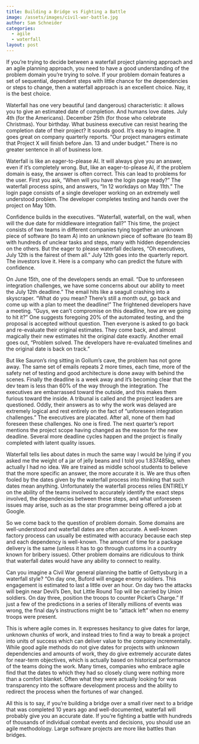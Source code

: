 ```yaml
---
title: Building a Bridge vs Fighting a Battle
image: /assets/images/civil-war-battle.jpg
author: Sam Schneider
categories:
  - agile
  - waterfall
layout: post
---
```


If you’re trying to decide between a waterfall project planning approach and an agile planning approach, you need to have a good understanding of the problem domain you’re trying to solve. If your problem domain features a set of sequential, dependent steps with little chance for the dependencies or steps to change, then a waterfall approach is an excellent choice. Nay, it is the best choice. 

Waterfall has one very beautiful (and dangerous) characteristic: it allows you to give an estimated date of completion. And humans love dates. July 4th (for the Americans). December 25th (for those who celebrate Christmas). Your birthday. What business executive can resist hearing the completion date of their project? It sounds good. It’s easy to imagine. It goes great on company quarterly reports. “Our project managers estimate that Project X will finish before Jan. 13 and under budget.” There is no greater sentence in all of business lore.

Waterfall is like an eager-to-please AI. It will always give you an answer, even if it’s completely wrong. But, like an eager-to-please AI, if the problem domain is easy, the answer is often correct. This can lead to problems for the user. First you ask, “When will you have the login page ready?” The waterfall process spins, and answers, “In 12 workdays on May 11th.” The login page consists of a single developer working on an extremely well understood problem. The developer completes testing and hands over the project on May 10th.

Confidence builds in the executives. “Waterfall, waterfall, on the wall, when will the due date for middleware integration fall?” This time, the project consists of two teams in different companies tying together an unknown piece of software (to team A) into an unknown piece of software (to team B) with hundreds of unclear tasks and steps, many with hidden dependencies on the others. But the eager to please waterfall declares, “Oh executives, July 12th is the fairest of them all.” July 12th goes into the quarterly report. The investors love it. Here is a company who can predict the future with confidence.

On June 15th, one of the developers sends an email. “Due to unforeseen integration challenges, we have some concerns about our ability to meet the July 12th deadline.” The email hits like a seagull crashing into a skyscraper. “What do you mean? There’s still a month out, go back and come up with a plan to meet the deadline!” The frightened developers have a meeting. “Guys, we can’t compromise on this deadline, how are we going to hit it?” One suggests foregoing 20% of the automated testing, and the proposal is accepted without question. Then everyone is asked to go back and re-evaluate their original estimates. They come back, and almost magically their new estimates hit the original date exactly. Another email goes out, “Problem solved. The developers have re-evaluated timelines and the original date is back on track.”

But like Sauron’s ring sitting in Gollum’s cave, the problem has not gone away. The same set of emails repeats 2 more times, each time, more of the safety net of testing and good architecture is done away with behind the scenes. Finally the deadline is a week away and it’s becoming clear that the dev team is less than 60% of the way through the integration. The executives are embarrassed toward the outside, and this makes them furious toward the inside. A tribunal is called and the project leaders are questioned. Oddly, their answers as to why the work was delayed are extremely logical and rest entirely on the fact of “unforeseen integration challenges.” The executives are placated. After all, none of them had foreseen these challenges. No one is fired. The next quarter’s report mentions the project scope having changed as the reason for the new deadline. Several more deadline cycles happen and the project is finally completed with latent quality issues.

Waterfall tells lies about dates in much the same way I would be lying if you asked me the weight of a jar of jelly beans and I told you 1.837485kg, when actually I had no idea. We are trained as middle school students to believe that the more specific an answer, the more accurate it is. We are thus often fooled by the dates given by the waterfall process into thinking that such dates mean anything. Unfortunately the waterfall process relies ENTIRELY on the ability of the teams involved to accurately identify the exact steps involved, the dependencies between these steps, and what unforeseen issues may arise, such as as the star programmer being offered a job at Google.

So we come back to the question of problem domain. Some domains are well-understood and waterfall dates are often accurate. A well-known factory process can usually be estimated with accuracy because each step and each dependency is well-known. The amount of time for a package delivery is the same (unless it has to go through customs in a country known for bribery issues). Other problem domains are ridiculous to think that waterfall dates would have any ability to connect to reality. 

Can you imagine a Civil War general planning the battle of Gettysburg in a waterfall style? “On day one, Buford will engage enemy soldiers. This engagement is estimated to last a little over an hour. On day two the attacks will begin near Devil’s Den, but Little Round Top will be carried by Union soldiers. On day three, position the troops to counter Picket’s Charge.” If just a few of the predictions in a series of literally millions of events was wrong, the final day’s instructions might be to “attack left” when no enemy troops were present.

This is where agile comes in. It expresses hesitancy to give dates for large, unknown chunks of work, and instead tries to find a way to break a project into units of success which can deliver value to the company incrementally. While good agile methods do not give dates for projects with unknown dependencies and amounts of work, they do give extremely accurate dates for near-term objectives, which is actually based on historical performance of the teams doing the work. Many times, companies who embrace agile find that the dates to which they had so closely clung were nothing more than a comfort blanket. Often what they were actually looking for was transparency into the software development process and the ability to redirect the process when the fortunes of war changed.

All this is to say, if you’re building a bridge over a small river next to a bridge that was completed 10 years ago and well-documented, waterfall will probably give you an accurate date. If you’re fighting a battle with hundreds of thousands of individual combat events and decisions, you should use an agile methodology. Large software projects are more like battles than bridges.
